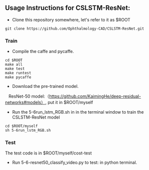 ## Usage Instructions for CSLSTM-ResNet:
* Clone this repository somewhere, let's refer to it as $ROOT
```
git clone https://github.com/Ophthalmology-CAD/CSLSTM-ResNet.git
```
### Train
* Compile the caffe and pycaffe.
```
cd $ROOT
make all 
make test 
make runtest 
make pycaffe
```
* Download the pre-trained model. 

    ResNet-50 model:（https://github.com/KaimingHe/deep-residual-networks#models）, put it in $ROOT/myself
* Run the 5-6run_lstm_RGB.sh in in the terminal window to train the CSLSTM-ResNet model
```
cd $ROOT/myself
sh 5-6run_lstm_RGB.sh
```
### Test

The test code is in $ROOT/myself/cost-test

* Run 5-6-resnet50_classify_video.py to test: in python terminal. 

